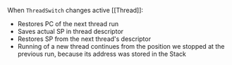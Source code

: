 When `ThreadSwitch` changes active [[Thread]]:
* Restores PC of the next thread run
* Saves actual SP in thread descriptor
* Restores SP from the next thread's descriptor
* Running of a new thread continues from the position we stopped at the previous run, because its address was stored in the Stack